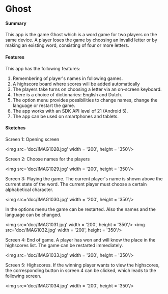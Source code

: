 # Ghost

#### Summary
This app is the game Ghost which is a word game for two players on the same device. A player loses the game by choosing an invalid letter or by making an existing word, consisting of four or more letters.

#### Features
This app has the following features:

1.  Remembering of player's names in following games.
2.  A highscore board where scores will be added automatically
3.  The players take turns on choosing a letter via an on-screen keyboard. 
4.  There is a choice of dictionaries: English and Dutch.
5.  The option menu provides possibilities to change names, change the language or restart the game.
6.  The app works with an SDK API level of 21 (Android 5).
7.  The app can be used on smartphones and tablets.

#### Sketches

Screen 1: Opening screen

<img src='doc/IMAG1028.jpg' width = '200', height = '350'/>

Screen 2: Choose names for the players

<img src='doc/IMAG1029.jpg' width = '200', height = '350'/>

Screen 3: Playing the game. The current player's name is shown above the current state of the word. The current player must choose a certain alphabetical character.

<img src='doc/IMAG1030.jpg' width = '200', height = '350'/>

In the options menu the game can be restarted. Also the names and the language can be changed.

<img src='doc/IMAG1031.jpg' width = '200', height = '350'/> <img src='doc/IMAG1032.jpg' width = '200', height = '350'/>

Screen 4: End of game. A player has won and will know the place in the highscores list. The game can be restarted immediately.

<img src='doc/IMAG1033.jpg' width = '200', height = '350'/>

Screen 5: Highscores. If the winning player wants to view the highscores, the corresponding button in screen 4 can be clicked, which leads to the following screen.

<img src='doc/IMAG1034.jpg' width = '200', height = '350'/>
